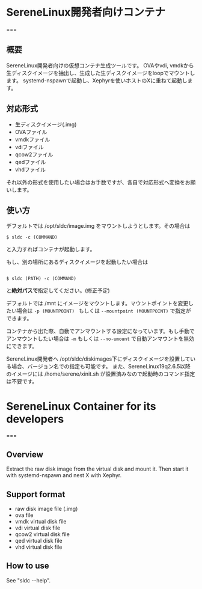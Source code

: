 # SereneLinux開発者向けコンテナ
===

## 概要

SereneLinux開発者向けの仮想コンテナ生成ツールです。
OVAやvdi, vmdkから生ディスクイメージを抽出し、生成した生ディスクイメージをloopでマウントします。
systemd-nspawnで起動し、Xephyrを使いホストのXに重ねて起動します。

## 対応形式

+ 生ディスクイメージ(.img)
+ OVAファイル
+ vmdkファイル
+ vdiファイル
+ qcow2ファイル
+ qedファイル
+ vhdファイル

それ以外の形式を使用したい場合はお手数ですが、各自で対応形式へ変換をお願いします。
## 使い方

デフォルトでは /opt/sldc/image.img をマウントしようとします。その場合は

```
$ sldc -c (COMMAND)
```

と入力すればコンテナが起動します。

もし、別の場所にあるディスクイメージを起動したい場合は

```

$ sldc (PATH) -c (COMMAND)

```

と**絶対パスで**指定してください。(修正予定)

デフォルトでは /mnt にイメージをマウントします。マウントポイントを変更したい場合は
`-p (MOUNTPOINT) ` もしくは `--mountpoint (MOUNTPOINT)` で指定ができます。

コンテナから出た際、自動でアンマウントする設定になっています。もし手動でアンマウントしたい場合は
`-m` もしくは `--no-umount` で自動アンマウントを無効にできます。

SereneLinux開発者へ
/opt/sldc/diskimages下にディスクイメージを設置している場合、バージョン名での指定も可能です。
また、SereneLinux19q2.6.5以降のイメージには /home/serene/xinit.sh が設置済みなので起動時のコマンド指定は不要です。

# SereneLinux Container for its developers
===
## Overview

Extract the raw disk image from the virtual disk and mount it.
Then start it with systemd-nspawn and nest X with Xephyr.

## Support format

+ raw disk image file (.img)
+ ova file
+ vmdk virtual disk file
+ vdi virtual disk file
+ qcow2 virtual disk file
+ qed virtual disk file
+ vhd virtual disk file

## How to use
See "sldc --help".
